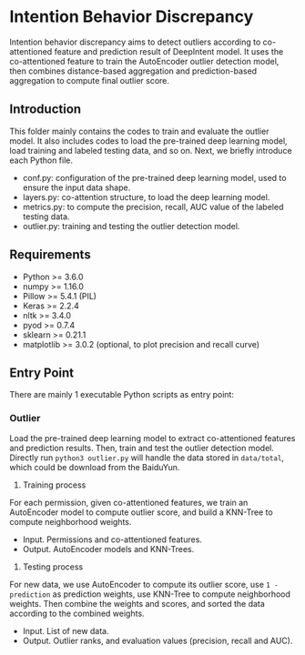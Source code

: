 # Intention Behavior Discrepancy

Intention behavior discrepancy aims to detect outliers according to co-attentioned feature and prediction result of DeepIntent model. It uses the co-attentioned feature to train the AutoEncoder outlier detection model, then combines distance-based aggregation and prediction-based aggregation to compute final outlier score.

## Introduction

This folder mainly contains the codes to train and evaluate the outlier model. It also includes codes to load the pre-trained deep learning model, load training and labeled testing data, and so on. Next, we briefly introduce each Python file.

+ conf.py: configuration of the pre-trained deep learning model, used to ensure the input data shape.
+ layers.py: co-attention structure, to load the deep learning model.
+ metrics.py: to compute the precision, recall, AUC value of the labeled testing data.
+ outlier.py: training and testing the outlier detection model.

## Requirements

+ Python >= 3.6.0
+ numpy >= 1.16.0
+ Pillow >= 5.4.1 (PIL)
+ Keras >= 2.2.4
+ nltk >= 3.4.0
+ pyod >= 0.7.4
+ sklearn >= 0.21.1
+ matplotlib >= 3.0.2 (optional, to plot precision and recall curve)

## Entry Point

There are mainly 1 executable Python scripts as entry point:

### Outlier

Load the pre-trained deep learning model to extract co-attentioned features and prediction results. Then, train and test the outlier detection model. Directly run `python3 outlier.py` will handle the data stored in `data/total`, which could be download from the BaiduYun.

1. Training process

For each permission, given co-attentioned features, we train an AutoEncoder model to compute outlier score, and build a KNN-Tree to compute neighborhood weights.

+ Input.
Permissions and co-attentioned features.
+ Output.
AutoEncoder models and KNN-Trees.

1. Testing process

For new data, we use AutoEncoder to compute its outlier score, use `1 - prediction` as prediction weights, use KNN-Tree to compute neighborhood weights. Then combine the weights and scores, and sorted the data according to the combined weights.

+ Input.
List of new data.
+ Output.
Outlier ranks, and evaluation values (precision, recall and AUC).
